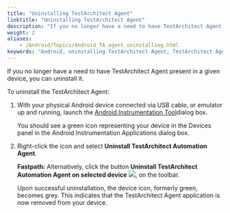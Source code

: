 ```yaml
--- 
title: "Uninstalling TestArchitect Agent"
linktitle: "Uninstalling TestArchitect Agent"
description: "If you no longer have a need to have TestArchitect Agent present in a given device, you can uninstall it."
weight: 2
aliases: 
    - /Android/Topics/Android_TA_agent_uninstalling.html
keywords: "Android, uninstalling TestArchitect Agent, TestArchitect Agent, Android, uninstalling"
---
```


If you no longer have a need to have TestArchitect Agent present in a given device, you can uninstall it.

To uninstall the TestArchitect Agent:

1.  With your physical Android device connected via USB cable, or emulator up and running, launch the [Android Instrumentation Tool](/Android/Topics/Android_Instrumentation_tool.html)dialog box.

    You should see a green icon representing your device in the Devices panel in the Android Instrumentation Applications dialog box.

2.  Right-click the icon and select **Uninstall TestArchitect Automation Agent**.

    **Fastpath:** Alternatively, click the button **Uninstall TestArchitect Automation Agent on selected device** ![](/images/Android/Images/android_uninstalling_TA_agent_btn.png), on the toolbar.

    Upon successful uninstallation, the device icon, formerly green, becomes grey. This indicates that the TestArchitect Agent application is now removed from your device.





